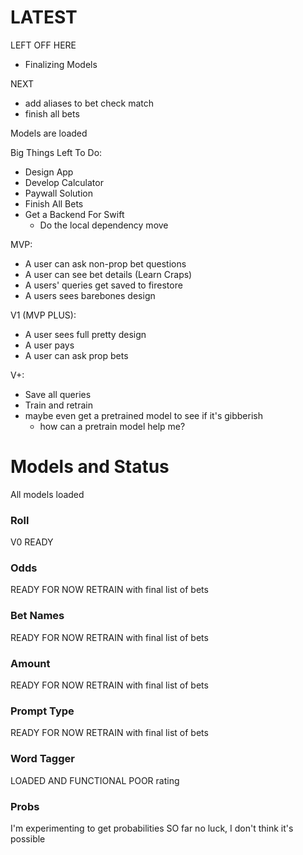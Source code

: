 # LATEST

LEFT OFF HERE
- Finalizing Models

NEXT
- add aliases to bet check match
- finish all bets

Models are loaded

Big Things Left To Do:
- Design App
- Develop Calculator
- Paywall Solution
- Finish All Bets
- Get a Backend For Swift
    - Do the local dependency move

MVP:
- A user can ask non-prop bet questions
- A user can see bet details (Learn Craps)
- A users' queries get saved to firestore
- A users sees barebones design

V1 (MVP PLUS):
- A user sees full pretty design
- A user pays
- A user can ask prop bets

V+:
- Save all queries
- Train and retrain
- maybe even get a pretrained model to see if it's gibberish
    - how can a pretrain model help me?

# Models and Status

All models loaded

### Roll
V0 READY

### Odds
READY FOR NOW
RETRAIN with final list of bets

### Bet Names
READY FOR NOW
RETRAIN with final list of bets

### Amount
READY FOR NOW
RETRAIN with final list of bets

### Prompt Type
READY FOR NOW
RETRAIN with final list of bets

### Word Tagger
LOADED AND FUNCTIONAL
POOR rating

### Probs
I'm experimenting to get probabilities
SO far no luck, I don't think it's possible